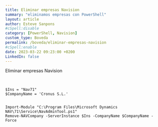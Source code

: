 ```yaml
---
title: Eliminar empresas Navision
summary: "eliminamos empresas con PowerShell"
layout: article
author: Esteve Sanpons
#cSpell:disable
category: [PowerShell, Navision]
custom_type: Boveda
permalink: /boveda/eliminar-empresas-navision
#cSpell:enable
date: 2023-03-22 09:23:00 +0200
LinkedIn: false
---
```


Eliminar empresas Navision

<br>

```
$Ins = "Nav71"
$CompanyName = 'Cronus S.L.'


Import-Module "C:\Program Files\Microsoft Dynamics NAV\71\Service\NavAdminTool.ps1"
Remove-NAVCompany -ServerInstance $Ins -CompanyName $CompanyName -Force

```
